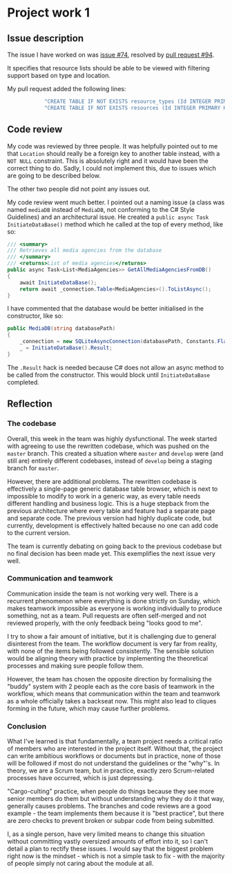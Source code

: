 # Project work 1

## Issue description

The issue I have worked on was [issue #74](https://github.com/Software-Engineering-Red/MAUI-APP/issues/74),
resolved by [pull request #94](https://github.com/Software-Engineering-Red/MAUI-APP/pull/94).

It specifies that resource lists should be able to be viewed with filtering support based on type and location.

My pull request added the following lines:

```csharp
            "CREATE TABLE IF NOT EXISTS resource_types (Id INTEGER PRIMARY KEY AUTOINCREMENT, Name TEXT NOT NULL)",
            "CREATE TABLE IF NOT EXISTS resources (Id INTEGER PRIMARY KEY AUTOINCREMENT, Name TEXT NOT NULL, Type TEXT, Location TEXT)",
```

## Code review

My code was reviewed by three people.
It was helpfully pointed out to me that `Location` should really be a foreign key to another table instead, with a `NOT NULL` constraint.
This is absolutely right and it would have been the correct thing to do.
Sadly, I could not implement this, due to issues which are going to be described below.

The other two people did not point any issues out.

My code review went much better. I pointed out a naming issue (a class was named `mediaDB` instead of `MediaDB`, not conforming to the C# Style Guidelines)
and an architectural issue. He created a `public async Task InitiateDataBase()` method which he called at the top of every method, like so:
```csharp
/// <summary>
/// Retrieves all media agencies from the database
/// </summary>
/// <returns>List of media agencies</returns>
public async Task<List<MediaAgencies>> GetAllMediaAgenciesFromDB()
{
    await InitiateDataBase();
    return await _connection.Table<MediaAgencies>().ToListAsync();
}
```

I have commented that the database would be better initialised in the constructor, like so:
```csharp
public MediaDB(string databasePath)
{
    _connection = new SQLiteAsyncConnection(databasePath, Constants.Flags);
    _ = InitiateDataBase().Result;
}
```
The `.Result` hack is needed because C# does not allow an async method to be called from the constructor.
This would block until `InitiateDataBase` completed.

## Reflection

### The codebase

Overall, this week in the team was highly dysfunctional.
The week started with agreeing to use the rewritten codebase, which was pushed on the `master` branch.
This created a situation where `master` and `develop` were (and still are) entirely different codebases,
instead of `develop` being a staging branch for `master`.

However, there are additional problems. The rewritten codebase is effectively a single-page generic database table browser,
which is next to impossible to modify to work in a generic way, as every table needs different handling and business logic.
This is a huge stepback from the previous architecture where every table and feature had a separate page
and separate code. The previous version had highly duplicate code, but currently, development is effectively halted
because no one can add code to the current version.

The team is currently debating on going back to the previous codebase but no final decision has been made yet.
This exemplifies the next issue very well.

### Communication and teamwork

Communication inside the team is not working very well. There is a recurrent phenomenon where everything is done strictly on Sunday,
which makes teamwork impossible as everyone is working individually to produce something, not as a team.
Pull requests are often self-merged and not reviewed properly, with the only feedback being "looks good to me".

I try to show a fair amount of initiative, but it is challenging due to general disinterest from the team. The workflow document is very far from reality, with none of the items being followed consistently. The sensible solution would be
aligning theory with practice by implementing the theoretical processes and making sure people follow them.

However, the team has chosen the opposite direction by formalising the "buddy" system with 2 people each as the core basis of teamwork in the workflow,
which means that communication within the team and teamwork as a whole officially takes a backseat now.
This might also lead to cliques forming in the future, which may cause further problems.

### Conclusion

What I've learned is that fundamentally, a team project needs a critical ratio of members who are interested in the project itself.
Without that, the project can write ambitious workflows or documents but in practice, none of those will be followed
if most do not understand the guidelines or the "why"'s. In theory, we are a Scrum team, but in practice,
exactly zero Scrum-related processes have occurred, which is just depressing.

"Cargo-culting" practice, when people do things because they see more senior members do them but without understanding why they do it that way,
generally causes problems.
The branches and code reviews are a good example - the team implements them because it is "best practice",
but there are zero checks to prevent broken or subpar code from being submitted.

I, as a single person, have very limited means to change this situation without committing vastly oversized amounts of effort into it,
so I can't detail a plan to rectify these issues. I would say that the biggest problem right now is the mindset - which is not a simple task to fix -
with the majority of people simply not caring about the module at all.